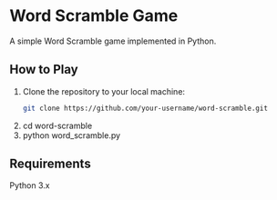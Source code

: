 # Word Scramble Game

A simple Word Scramble game implemented in Python.

## How to Play

1. Clone the repository to your local machine:
   ```bash
   git clone https://github.com/your-username/word-scramble.git
2. cd word-scramble
3. python word_scramble.py

## Requirements
Python 3.x
